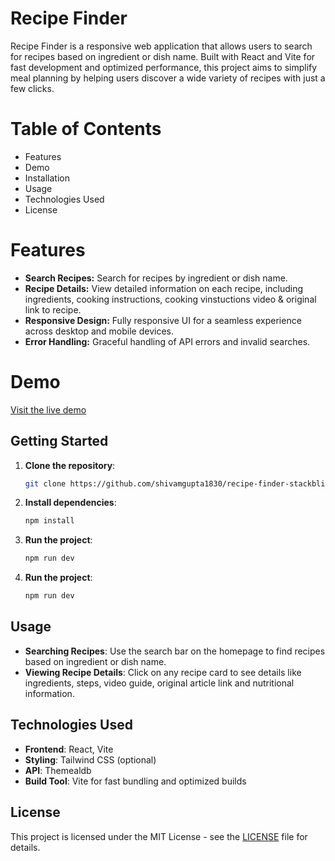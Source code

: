 # Recipe Finder

Recipe Finder is a responsive web application that allows users to search for recipes based on ingredient or dish name. 
Built with React and Vite for fast development and optimized performance, this project aims to simplify meal planning by helping users discover a wide variety of recipes with just a few clicks.

# Table of Contents

* Features
* Demo
* Installation
* Usage
* Technologies Used
* License

# Features
* **Search Recipes:** Search for recipes by ingredient or dish name.
* **Recipe Details:** View detailed information on each recipe, including ingredients, cooking instructions, cooking vinstuctions video & original link to recipe.
* **Responsive Design:** Fully responsive UI for a seamless experience across desktop and mobile devices.
* **Error Handling:** Graceful handling of API errors and invalid searches.

# Demo
[Visit the live demo](https://recipe-finder-stackbitz.netlify.app/)

## Getting Started

1. **Clone the repository**:
   ```bash
   git clone https://github.com/shivamgupta1830/recipe-finder-stackblitz.git


2. **Install dependencies**:
   ```bash
   npm install

3. **Run the project**:
   ```bash
   npm run dev

4. **Run the project**:
   ```bash
   npm run dev

## Usage

* **Searching Recipes**: Use the search bar on the homepage to find recipes based on ingredient or dish name.
* **Viewing Recipe Details**: Click on any recipe card to see details like ingredients, steps, video guide, original article link and nutritional information.


## Technologies Used

* **Frontend**: React, Vite
* **Styling**: Tailwind CSS (optional)
* **API**: Themealdb
* **Build Tool**: Vite for fast bundling and optimized builds

## License

This project is licensed under the MIT License - see the [LICENSE](LICENSE) file for details.


